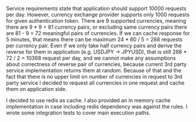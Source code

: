 Service requirements state that application should support 10000 requests per day.
However, currency exchange provider supports only 1000 requests for given authentication token.
There are 9 supported currencies, meaning there are 9 * 9 = 81 currency pairs, or excluding
same currency pairs there are 81 - 9 = 72 meaningful pairs of currencies. If we can cache response 
for 5 minutes, that means there can be maximum 24 * 60 / 5 = 288 requests per currency pair.
Even if we only take half currency pairs and derive the reverse for them in application 
(e.g. USDJPY -> JPYUSD), that is still 288 * 72 / 2 = 10368 request per day, and we cannot make 
any assumptions about correctness of reverse pair of currencies, because current 3rd party 
service implementation returns them at random. Because of that and the fact that there is
no upper limit on number of currencies in request to 3rd party service I decided to request
all currencies in one request and cache them on application side.

I decided to use redis as cache.
I also provided an in memory cache implementation in case including redis dependency was against the rules.
I wrote some integration tests to cover main execution paths.